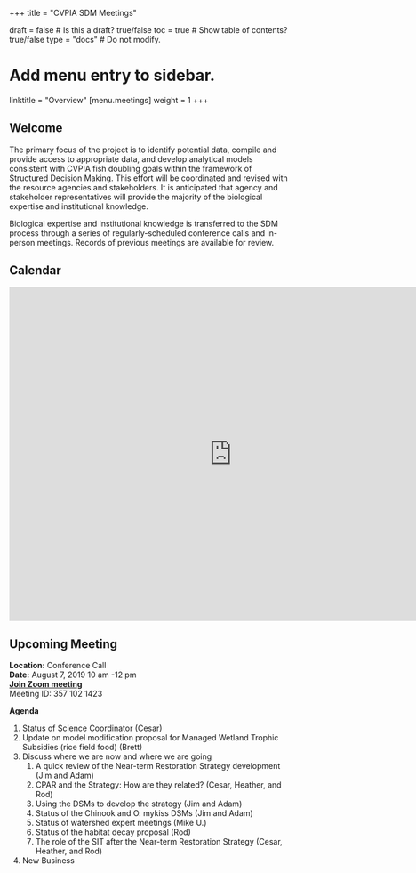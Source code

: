 +++
title = "CVPIA SDM Meetings"

draft = false  # Is this a draft? true/false
toc = true  # Show table of contents? true/false
type = "docs"  # Do not modify.

# Add menu entry to sidebar.
linktitle = "Overview"
[menu.meetings]
weight = 1 
+++

## Welcome

The primary focus of the project is to identify potential data, compile and provide access to appropriate data, and develop analytical models consistent with CVPIA fish doubling goals within the framework of Structured Decision Making. This effort will be coordinated and revised with the resource agencies and stakeholders. It is anticipated that agency and stakeholder representatives will provide the majority of the biological expertise and institutional knowledge.

Biological expertise and institutional knowledge is transferred to the SDM process through a series of regularly-scheduled conference calls and in-person meetings. Records of previous meetings are available for review. 
## Calendar 

<iframe src="https://calendar.google.com/calendar/embed?showTitle=0&amp;height=600&amp;wkst=1&amp;bgcolor=%23ffffff&amp;src=cvpiadsm%40gmail.com&amp;color=%231B887A&amp;ctz=America%2FLos_Angeles" style="border-width:0" width="800" height="600" frameborder="0" scrolling="no"></iframe>

## Upcoming Meeting
**Location:** Conference Call    
**Date:** August 7, 2019 10 am -12 pm  	
**[Join Zoom meeting](https://oregonstate.zoom.us/j/3571021423)**    
Meeting ID: 357 102 1423

**Agenda**

1. Status of Science Coordinator (Cesar)
2. Update on model modification proposal for Managed Wetland Trophic Subsidies (rice field food) (Brett)
3. Discuss where we are now and where we are going
    1. A quick review of the Near-term Restoration Strategy development (Jim and Adam)
    2. CPAR and the Strategy: How are they related? (Cesar, Heather, and Rod)
    3. Using the DSMs to develop the strategy (Jim and Adam)
    4. Status of the Chinook and O. mykiss DSMs (Jim and Adam)
    5. Status of watershed expert meetings (Mike U.)
    6. Status of the habitat decay proposal (Rod)
    7. The role of the SIT after the Near-term Restoration Strategy (Cesar, Heather, and Rod)
4. New Business





  







